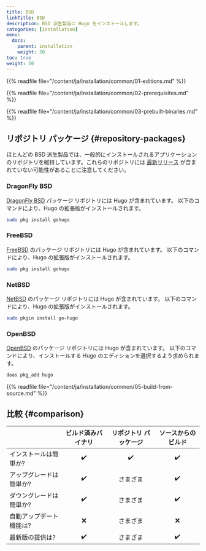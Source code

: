 ```yaml
---
title: BSD
linkTitle: BSD
description: BSD 派生製品に Hugo をインストールします。
categories: [installation]
menu:
  docs:
    parent: installation
    weight: 50
toc: true
weight: 50
---
```

{{% readfile file="/content/ja/installation/common/01-editions.md" %}}

{{% readfile file="/content/ja/installation/common/02-prerequisites.md" %}}

{{% readfile file="/content/ja/installation/common/03-prebuilt-binaries.md" %}}

## リポジトリ パッケージ {#repository-packages}

ほとんどの BSD 派生製品では、一般的にインストールされるアプリケーションのリポジトリを維持しています。これらのリポジトリには [最新リリース][latest release] が含まれていない可能性があることに注意してください。

[latest release]: https://github.com/gohugoio/hugo/releases/latest

### DragonFly BSD

[DragonFly BSD] パッケージ リポジトリには Hugo が含まれています。 以下のコマンドにより、Hugo の拡張版がインストールされます。

```sh
sudo pkg install gohugo
```

[DragonFly BSD]: https://www.dragonflybsd.org/

### FreeBSD

[FreeBSD] のパッケージ リポジトリには Hugo が含まれています。 以下のコマンドにより、Hugo の拡張版がインストールされます。

```sh
sudo pkg install gohugo
```

[FreeBSD]: https://www.freebsd.org/

### NetBSD

[NetBSD] のパッケージ リポジトリには Hugo が含まれています。 以下のコマンドにより、Hugo の拡張版がインストールされます。

```sh
sudo pkgin install go-hugo
```

[NetBSD]: https://www.netbsd.org/

### OpenBSD

[OpenBSD] のパッケージ リポジトリには Hugo が含まれています。 以下のコマンドにより、インストールする Hugo のエディションを選択するよう求められます。

```sh
doas pkg_add hugo
```

[OpenBSD]: https://www.openbsd.org/

{{% readfile file="/content/ja/installation/common/05-build-from-source.md" %}}

## 比較 {#comparison}

|| ビルド済みバイナリ | リポジトリ パッケージ | ソースからのビルド
:--|:--:|:--:|:--:
インストールは簡単か?|:heavy_check_mark:|:heavy_check_mark:|:heavy_check_mark:
アップグレードは簡単か?|:heavy_check_mark:| さまざま |:heavy_check_mark:
ダウングレードは簡単か?|:heavy_check_mark:| さまざま |:heavy_check_mark:
自動アップデート機能は?|:x:| さまざま |:x:
最新版の提供は?|:heavy_check_mark:| さまざま |:heavy_check_mark:
